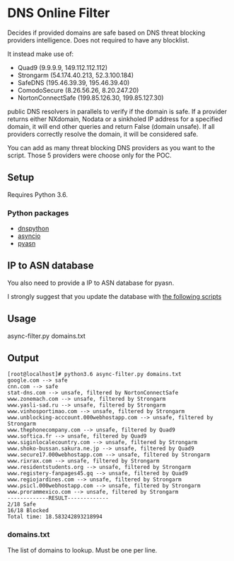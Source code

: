 # DNS Online Filter
Decides if provided domains are safe based on DNS threat blocking providers intelligence. Does not required to have any blocklist. 

It instead make use of: 
* Quad9 (9.9.9.9, 149.112.112.112)
* Strongarm (54.174.40.213, 52.3.100.184)
* SafeDNS (195.46.39.39, 195.46.39.40)
* ComodoSecure (8.26.56.26, 8.20.247.20)
* NortonConnectSafe (199.85.126.30, 199.85.127.30)

public DNS resolvers in parallels to verify if the domain is safe.
If a provider returns either NXdomain, Nodata or a sinkholed IP address for a specified domain, it  will end other queries and return False (domain unsafe).
If all providers correctly resolve the domain, it will be considered safe.

You can add as many threat blocking DNS providers as you want to the script. Those 5 providers were choose only for the POC.

## Setup
Requires Python 3.6.
### Python packages
* [dnspython](https://pypi.python.org/pypi/dnspython)
* [asyncio](https://docs.python.org/3/library/asyncio.html)
* [pyasn](https://github.com/hadiasghari/pyasn)

## IP to ASN database
You also need to provide a IP to ASN database for pyasn. 

I strongly suggest that you update the database with [the following scripts](https://github.com/hadiasghari/pyasn/tree/master/pyasn-utils)

## Usage

async-filter.py domains.txt
## Output
```
[root@localhost]# python3.6 async-filter.py domains.txt 
google.com --> safe
cnn.com --> safe
stat-dns.com --> unsafe, filtered by NortonConnectSafe
www.zonemach.com --> unsafe, filtered by Strongarm
www.yasli-sad.ru --> unsafe, filtered by Strongarm
www.vinhosportimao.com --> unsafe, filtered by Strongarm
www.unblocking-acccount.000webhostapp.com --> unsafe, filtered by Strongarm
www.thephonecompany.com --> unsafe, filtered by Quad9
www.softica.fr --> unsafe, filtered by Quad9
www.siginlocalecountry.com --> unsafe, filtered by Strongarm
www.shoko-bussan.sakura.ne.jp --> unsafe, filtered by Quad9
www.secure17.000webhostapp.com --> unsafe, filtered by Strongarm
www.rixrax.com --> unsafe, filtered by Strongarm
www.residentstudents.org --> unsafe, filtered by Strongarm
www.registery-fanpages45.gq --> unsafe, filtered by Quad9
www.regiojardines.com --> unsafe, filtered by Strongarm
www.psicl.000webhostapp.com --> unsafe, filtered by Strongarm
www.prorammexico.com --> unsafe, filtered by Strongarm
-------------RESULT-------------
2/18 Safe
16/18 Blocked
Total time: 18.583242893218994
```
### domains.txt

The list of domains to lookup. Must be one per line.
